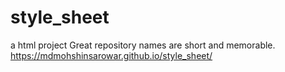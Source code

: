 # style_sheet
a html project Great repository names are short and memorable.
https://mdmohshinsarowar.github.io/style_sheet/
